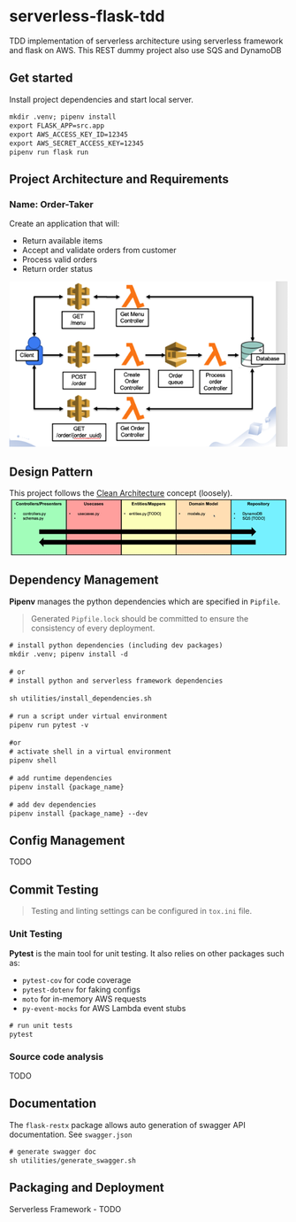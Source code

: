 # serverless-flask-tdd

TDD implementation of serverless architecture using serverless framework and flask on AWS. This REST dummy project also use SQS and DynamoDB

## Get started

Install project dependencies and start local server.

```#!/bin/bash
mkdir .venv; pipenv install
export FLASK_APP=src.app
export AWS_ACCESS_KEY_ID=12345
export AWS_SECRET_ACCESS_KEY=12345
pipenv run flask run
```

## Project Architecture and Requirements

### Name: **Order-Taker**

Create an application that will:

- Return available items
- Accept and validate orders from customer
- Process valid orders
- Return order status

![architecture](assets/architecture.png)

## Design Pattern

This project follows the [Clean Architecture](https://blog.cleancoder.com/uncle-bob/2012/08/13/the-clean-architecture.html) concept (loosely).
![pattern](assets/design_pattern.png)

## Dependency Management

**Pipenv** manages the python dependencies which are specified in `Pipfile`.
> Generated `Pipfile.lock` should be committed to ensure the consistency of every deployment.

```#!/bin/bash
# install python dependencies (including dev packages)
mkdir .venv; pipenv install -d

# or
# install python and serverless framework dependencies

sh utilities/install_dependencies.sh

# run a script under virtual environment
pipenv run pytest -v

#or
# activate shell in a virtual environment
pipenv shell

# add runtime dependencies
pipenv install {package_name}

# add dev dependencies
pipenv install {package_name} --dev
```

## Config Management

TODO

## Commit Testing

> Testing and linting settings can be configured in `tox.ini` file.

### Unit Testing

**Pytest** is the main tool for unit testing. It also relies on other packages such as:

- `pytest-cov` for code coverage
- `pytest-dotenv` for faking configs
- `moto` for in-memory AWS requests
- `py-event-mocks` for AWS Lambda event stubs

```#!/bin/bash
# run unit tests
pytest
```

### Source code analysis

TODO

## Documentation

The `flask-restx` package allows auto generation of swagger API documentation. See `swagger.json`

```#!/bin/bash
# generate swagger doc
sh utilities/generate_swagger.sh
```

## Packaging and Deployment

Serverless Framework - TODO

